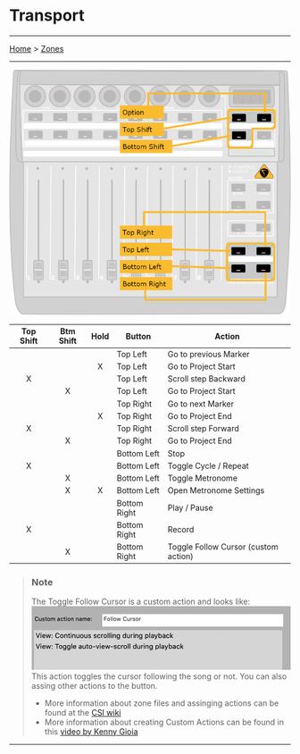 # Transport

---

[Home](../) > [Zones](./)

---

![logo](../assets/zone-transport.png)

| Top Shift | Btm Shift | Hold   | Button | Action |
|:---------:|:---------:|:------:|--------|--------|
|           |           |        | Top Left | Go to previous Marker |
|           |           | X      | Top Left | Go to Project Start  |
| X         |           |        | Top Left | Scroll step Backward  |
|           | X         |        | Top Left | Go to Project Start  |
|           |           |        | Top Right | Go to next Marker |
|           |           | X      | Top Right | Go to Project End  |
| X         |           |        | Top Right | Scroll step Forward  |
|           | X         |        | Top Right | Go to Project End  |
|           |           |        | Bottom Left | Stop |
| X         |           |        | Bottom Left | Toggle Cycle / Repeat  |
|           | X         |        | Bottom Left | Toggle Metronome  |
|           | X         | X      | Bottom Left | Open Metronome Settings  |
|           |           |        | Bottom Right | Play / Pause |
| X         |           |        | Bottom Right | Record  |
|           | X         |        | Bottom Right | Toggle Follow Cursor (custom action) |

> ### Note
>
> The Toggle Follow Cursor is a custom action and looks like:
> ![Follow Cursor Action](../assets/FollowCursor.png)
> This action toggles the cursor following the song or not. You can also assing other actions to the button.
> 
>  * More information about zone files and assinging actions can be found at the [CSI wiki](https://github.com/malcolmgroves/reaper_csi/wiki/Zones)
>  * More information about creating Custom Actions can be found in this [video by Kenny Gioia](http://reaper.fm/videos.php#15Evzb7rWCo)

---